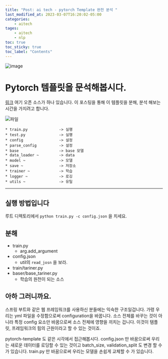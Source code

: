 ```yaml
---
title: "Post: ai tech - pytorch Template 완전 분석 "
last_modified_at: 2023-03-07T16:20:02-05:00
categories:
    - aitech
tages:
    - aitech
    - nlp
toc: true
toc_sticky: true
toc_label: "Contents"
---
```



![image](../../../image/aitech.png)



# Pytorch 템플릿을 문석해봅시다.
 [링크](https://github.com/victoresque/pytorch-template)
 여기 오픈 소스가 하나 있습니다. 이 포스팅을 통해 이 템플릿을 분해, 분석 해보는 시간을 가지려고 합니다.

 ![파일 ](../../../image/aitech/pytorchtemplatetree.png)

```
* train.py              -> 실행
* test.py               -> 실행
* config                -> 설정
* parse_config          -> 설정
* base                  -> base 모델
* data_loader ~         -> data 
* model ~               -> 모델
* save ~                -> 저장소
* trainer ~             -> 학습
* logger ~              -> 로깅
* utils ~               -> 유틸
```

---
## 실행 방법입니다
루트 디렉토리에서 `python train.py -c config.json` 을 치세요.

## 분해
- train.py
  - arg.add_argument
- config.json
  - util의 `read_josn` 을 보라.
- train/tariner.py
- baser/base_tariner.py
  - 학습의 원천이 되는 소스

## 아하 그러니까요.
스프링 부트와 같은 웹 프레임워크를 사용하신 분들에는 익숙한 구조일겁니다.
가령 우리는 yml 파일을 수정함으로써 configuration을 바꿉니다. 소스 전체를 바꾸는 것이 아니라 특정 config 요소만 바꿈으로써 소스 전체에 영향을 끼치는 겁니다.
이것이 템플릿, 프레임워크의 힘의 근원이라고 할 수 있는 것이죠.

pytorch-template 도 같은 시각에서 접근해봅시다. 
config.json 만 바꿈으로써 우리는 새로운 데이터를 로딩할 수 있는 것이고 batch_size, validation_split 도 변경 할 수 가 있습니다. 
train.py 만 바꿈으로써 우리는 모델을 손쉽게 교체할 수 가 있습니다.

